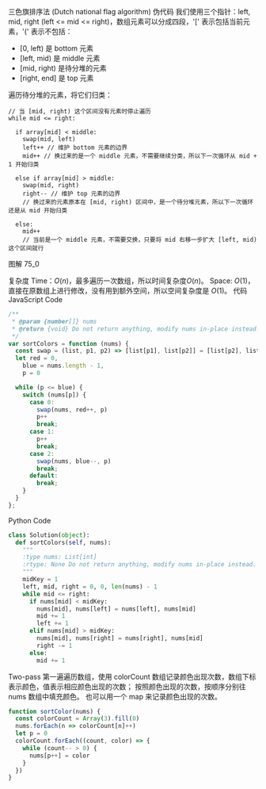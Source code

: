 三色旗排序法 (Dutch national flag algorithm)
伪代码
我们使用三个指针：left, mid, right (left <= mid <= right)，数组元素可以分成四段，'[' 表示包括当前元素，'(' 表示不包括：

- [0, left) 是 bottom 元素
- [left, mid) 是 middle 元素
- [mid, right) 是待分堆的元素
- [right, end] 是 top 元素

遍历待分堆的元素，将它们归类：
```
// 当 [mid, right) 这个区间没有元素时停止遍历
while mid <= right:

  if array[mid] < middle:
    swap(mid, left)
    left++ // 维护 bottom 元素的边界
    mid++ // 换过来的是一个 middle 元素，不需要继续分类，所以下一次循环从 mid + 1 开始归类

  else if array[mid] > middle:
    swap(mid, right)
    right-- // 维护 top 元素的边界
    // 换过来的元素原本在 [mid, right) 区间中，是一个待分堆元素，所以下一次循环还是从 mid 开始归类

  else:
    mid++
    // 当前是一个 middle 元素，不需要交换，只要将 mid 右移一步扩大 [left, mid) 这个区间就行
  ```
图解
75_0

复杂度
Time：$O(n)$，最多遍历一次数组，所以时间复杂度$O(n)$。
Space: $O(1)$，直接在原数组上进行修改，没有用到额外空间，所以空间复杂度是 $O(1)$。
代码
JavaScript Code
```javascript
/**
 * @param {number[]} nums
 * @return {void} Do not return anything, modify nums in-place instead.
 */
var sortColors = function (nums) {
  const swap = (list, p1, p2) => [list[p1], list[p2]] = [list[p2], list[p1]]
  let red = 0,
    blue = nums.length - 1,
    p = 0

  while (p <= blue) {
    switch (nums[p]) {
      case 0:
        swap(nums, red++, p)
        p++
        break;
      case 1:
        p++
        break;
      case 2:
        swap(nums, blue--, p)
        break;
      default:
        break;
    }
  }
};
```
Python Code
```python
class Solution(object):
  def sortColors(self, nums):
    """
    :type nums: List[int]
    :rtype: None Do not return anything, modify nums in-place instead.
    """
    midKey = 1
    left, mid, right = 0, 0, len(nums) - 1
    while mid <= right:
      if nums[mid] < midKey:
        nums[mid], nums[left] = nums[left], nums[mid]
        mid += 1
        left += 1
      elif nums[mid] > midKey:
        nums[mid], nums[right] = nums[right], nums[mid]
        right -= 1
      else:
        mid += 1
```
Two-pass
第一遍遍历数组，使用 colorCount 数组记录颜色出现次数，数组下标表示颜色，值表示相应颜色出现的次数；
按照颜色出现的次数，按顺序分别往 nums 数组中填充颜色。
也可以用一个 map 来记录颜色出现的次数。
```javascript
function sortColor(nums) {
  const colorCount = Array(3).fill(0)
  nums.forEach(n => colorCount[n]++)
  let p = 0
  colorCount.forEach((count, color) => {
    while (count-- > 0) {
      nums[p++] = color
    }
  })
}
```